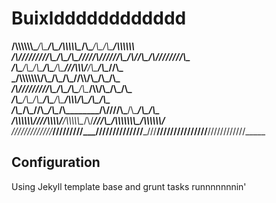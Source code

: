 # Buixldddddddddddd
__/\\\\\\\\\\\\\____/\\\________/\\\__/\\\\\\\\\\\__/\\\_______/\\\__/\\\______________/\\\\\\\\\\\\____        
 _\/\\\/////////\\\_\/\\\_______\/\\\_\/////\\\///__\///\\\___/\\\/__\/\\\_____________\/\\\////////\\\__       
  _\/\\\_______\/\\\_\/\\\_______\/\\\_____\/\\\_______\///\\\\\\/____\/\\\_____________\/\\\______\//\\\_      
   _\/\\\\\\\\\\\\\\__\/\\\_______\/\\\_____\/\\\_________\//\\\\______\/\\\_____________\/\\\_______\/\\\_     
    _\/\\\/////////\\\_\/\\\_______\/\\\_____\/\\\__________\/\\\\______\/\\\_____________\/\\\_______\/\\\_    
     _\/\\\_______\/\\\_\/\\\_______\/\\\_____\/\\\__________/\\\\\\_____\/\\\_____________\/\\\_______\/\\\_   
      _\/\\\_______\/\\\_\//\\\______/\\\______\/\\\________/\\\////\\\___\/\\\_____________\/\\\_______/\\\__  
       _\/\\\\\\\\\\\\\/___\///\\\\\\\\\/____/\\\\\\\\\\\__/\\\/___\///\\\_\/\\\\\\\\\\\\\\\_\/\\\\\\\\\\\\/___ 
        _\/////////////_______\/////////_____\///////////__\///_______\///__\///////////////__\////////////_____

## Configuration
Using Jekyll template base and grunt tasks runnnnnnnin'